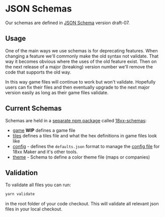 # JSON Schemas

Our schemas are defined in [JSON Schema](https://json-schema.org/) version
draft-07.

## Usage

One of the main ways we use schemas is for deprecating features. When changing a
feature we'll commonly make the old syntax not validate. That way it becomes
obvious where the uses of the old feature exist. Then on the next release of a
major (breaking) version number we'll remove the code that supports the old way.

In this way game files will continue to work but won't validate. Hopefully users
can fix their files and then eventually upgrade to the next major version easily
as long as their game files validate.

## Current Schemas

Schemas are held in a [separate npm
package](https://www.npmjs.com/package/18xx-schemas) called
[18xx-schemas](https://github.com/18xx-maker/18xx-schemas):

- [game](/schemas/game.schema.json) **WIP** defines a game file
- [tiles](/schemas/tiles.schema.json) defines a tiles file and what the hex definitions in game files look like
- [config](/schemas/config.schema.json) - defines the `defaults.json` format to
  manage the [config
  file](https://github.com/18xx-maker/18xx-maker/blob/master/src/defaults.json)
  for 18xx Maker and it's other tools.
- [theme](/schemas/theme.schema.json) - Schema to define a color theme file
  (maps or companies)

## Validation

To validate all files you can run:

```sh
yarn validate
```

in the root folder of your code checkout. This will validate all relevant json
files in your local checkout.
